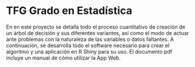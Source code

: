 # TFG Grado en Estadística

En en este proyecto se detalla todo el proceso cuantitativo de creación de un árbol de decisión y sus diferentes variantes, así como el modo de actuar ante problemas con la naturaleza de las variables o datos faltantes. 
A continuación, se desarrolla todo el software necesario para crear el algoritmo y una aplicación en R Shiny para su uso.
El documento pdf incluye un manual de cómo utilizar la App Web.
